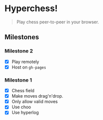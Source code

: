 # Hyperchess!

> Play chess peer-to-peer in your browser.

## Milestones

### Milestone 2

- [x] Play remotely
- [x] Host on `gh-pages`

### Milestone 1

- [x] Chess field
- [x] Make moves drag'n'drop.
- [x] Only allow valid moves
- [x] Use choo
- [x] Use hyperlog
